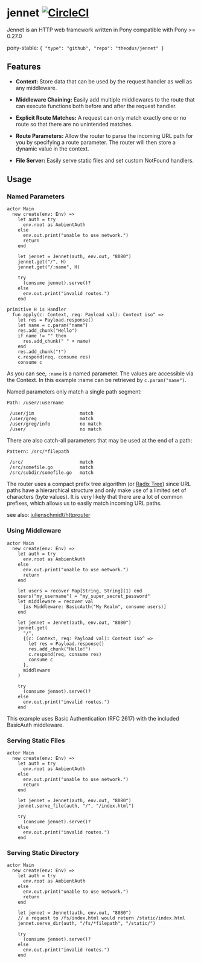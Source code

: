 # jennet [![CircleCI](https://circleci.com/gh/Theodus/jennet.svg?style=svg)](https://circleci.com/gh/Theodus/jennet)
Jennet is an HTTP web framework written in Pony compatible with Pony >= 0.27.0

pony-stable: `{ "type": "github", "repo": "theodus/jennet" }`

## Features
- **Context:** Store data that can be used by the request handler as well as any middleware.

- **Middleware Chaining:** Easily add multiple middlewares to the route that can execute functions both before and after the request handler.

- **Explicit Route Matches:** A request can only match exactly one or no route so that there are no unintended matches.

- **Route Parameters:** Allow the router to parse the incoming URL path for you by specifying a route parameter. The router will then store a dynamic value in the context.

- **File Server:** Easily serve static files and set custom NotFound handlers.

## Usage

### Named Parameters

```pony
actor Main
  new create(env: Env) =>
    let auth = try
      env.root as AmbientAuth
    else
      env.out.print("unable to use network.")
      return
    end
    
    let jennet = Jennet(auth, env.out, "8080")
    jennet.get("/", H)
    jennet.get("/:name", H)
    
    try
      (consume jennet).serve()?
    else
      env.out.print("invalid routes.")
    end

primitive H is Handler
  fun apply(c: Context, req: Payload val): Context iso^ =>
    let res = Payload.response()
    let name = c.param("name")
    res.add_chunk("Hello")
    if name != "" then
      res.add_chunk(" " + name)
    end
    res.add_chunk("!")
    c.respond(req, consume res)
    consume c
```

As you can see, `:name` is a named parameter. The values are accessible via the Context. In this example :name can be retrieved by `c.param("name")`.

Named parameters only match a single path segment:
```
Path: /user/:username

 /user/jim                 match
 /user/greg                match
 /user/greg/info           no match
 /user/                    no match
```

There are also catch-all parameters that may be used at the end of a path:
```
Pattern: /src/*filepath

 /src/                     match
 /src/somefile.go          match
 /src/subdir/somefile.go   match
```

The router uses a compact prefix tree algorithm (or [Radix Tree](https://en.wikipedia.org/wiki/Radix_tree)) since URL paths have a hierarchical structure and only make use of a limited set of characters (byte values). It is very likely that there are a lot of common prefixes, which allows us to easily match incoming URL paths.

see also: [julienschmidt/httprouter](https://github.com/julienschmidt/httprouter)

### Using Middleware

```pony
actor Main
  new create(env: Env) =>
    let auth = try
      env.root as AmbientAuth
    else
      env.out.print("unable to use network.")
      return
    end
    
    let users = recover Map[String, String](1) end
    users("my_username") = "my_super_secret_password"
    let middleware = recover val
      [as Middleware: BasicAuth("My Realm", consume users)]
    end
    
    let jennet = Jennet(auth, env.out, "8080")
    jennet.get(
      "/",
      {(c: Context, req: Payload val): Context iso^ =>
        let res = Payload.response()
        res.add_chunk("Hello!")
        c.respond(req, consume res)
        consume c
      }, 
      middleware
    )
    
    try
      (consume jennet).serve()?
    else
      env.out.print("invalid routes.")
    end
```

This example uses Basic Authentication (RFC 2617) with the included BasicAuth middleware.

### Serving Static Files

```pony
actor Main
  new create(env: Env) =>
    let auth = try
      env.root as AmbientAuth
    else
      env.out.print("unable to use network.")
      return
    end
    
    let jennet = Jennet(auth, env.out, "8080")
    jennet.serve_file(auth, "/", "/index.html")
    
    try
      (consume jennet).serve()?
    else
      env.out.print("invalid routes.")
    end
```

### Serving Static Directory

```pony
actor Main
  new create(env: Env) =>
    let auth = try
      env.root as AmbientAuth
    else
      env.out.print("unable to use network.")
      return
    end

    let jennet = Jennet(auth, env.out, "8080")
    // a request to /fs/index.html would return /static/index.html
    jennet.serve_dir(auth, "/fs/*filepath", "/static/")
    
    try
      (consume jennet).serve()?
    else
      env.out.print("invalid routes.")
    end
```
